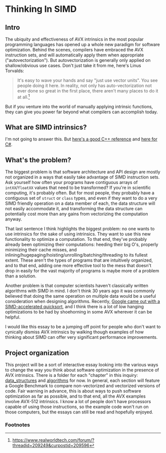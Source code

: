 # Thinking In SIMD

## Intro

The ubiquity and effectiveness of AVX intrinsics in the most popular programming languages has opened up a whole new paradigm for software optimization. Behind the scenes, compilers have embraced the AVX instruction sets, and will automatically apply them when appropriate ("autovectorization"). But autovectorization is generally only applied on shallow/obvious use cases. Don't just take it from me, here's Linus Torvalds:

>It's easy to wave your hands and say "just use vector units". You see people doing it here. In reality, not only has auto-vectorization not ever done so great in the first place, there aren't many places to do it at all.[^1]

But if you venture into the world of manually applying intrinsic functions, they can give you power far beyond what compilers can accomplish today.

## What are SIMD intrinsics?

I'm not going to answer this. But [here's a good C++ reference](http://const.me/articles/simd/simd.pdf) and [here for C#](https://devblogs.microsoft.com/dotnet/hardware-intrinsics-in-net-core/).

## What's the problem?

The biggest problem is that software architecture and API design are mostly not organized in a ways that easily take advantage of SIMD instruction sets. Ask yourself how often your programs have contiguous arrays of `intXX`/`floatXX` values that need to be transformed? If you're in scientific computing, it's probably often. But for most people, they probably have a contiguous set of `struct` or `class` types, and even if they want to do a very SIMD friendly operation on a data member of each, the data structure will not easily accommodate it, and transforming the data structure can potentially cost more than any gains from vectorizing the computation anyway.

That last sentence I think highlights the biggest problem: no one wants to use intrinsics for the sake of using intrinsics. They want to use this new functionality to optimize a computation. To that end, they've probably already been optimizing their computations: heeding their big O's, properly minimizing their cache misses, and inlining/hugepaging/hoisting/unrolling/batching/threading to its fullest extent. These aren't the types of programs that are intuitively organized, and to that end, adding one more effective tool to the mess that doesn't drop in easily for the vast majority of programs is maybe more of a problem than a solution.

Another problem is that computer scientists haven't classically written algorithms with SIMD in mind. I don't think 30 years ago it was commonly believed that doing the same operation on multiple data would be a useful consideration when designing algorithms. Recently, [Google came out with a SIMD-accelerated quicksort](https://opensource.googleblog.com/2022/06/Vectorized%20and%20performance%20portable%20Quicksort.html), and I think there is a lot of low hanging optimizations to be had by shoehorning in some AVX wherever it can be helpful.

I would like this essay to be a jumping off point for people who don't want to cynically dismiss AVX intrinsics by walking though examples of how thinking about SIMD can offer very significant performance improvements. 

## Project organization

This project will be a sort of interactive essay looking into the various ways to change the way you think about software optimization in the presence of AVX intrinsics. There is a folder for each "chapter" in this inquiry: [data_structures](data_structures/) and [algorithms](algorithms/) for now. In general, each section will feature a Google Benchmark to compare non-vectorized and vectorized versions of code. Fair warning in advance, this is about ways to push software optimization as far as possible, and to that end, all the AVX examples involve AVX-512 intrinsics. I know a lot of people don't have processors capable of using those instructions, so the example code won't run on those computers, but the essays can still be read and hopefully enjoyed.

### Footnotes

[^1]: https://www.realworldtech.com/forum/?threadid=209249&curpostid=209596
